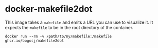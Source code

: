 # docker-makefile2dot

This image takes a `makefile` and emits a URL you can use to visualize it. It expects the `makefile` to be in the root directory of the container.

```shell
docker run --rm -v /path/to/my/makefile:/makefile ghcr.io/bogosj/makefile2dot
```
